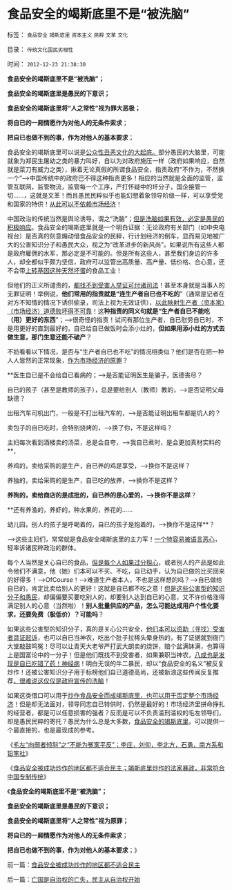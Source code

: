 # 食品安全的竭斯底里不是“被洗脑”

标签： `食品安全` `竭斯底里` `资本主义` `民粹` `文革` `文化` 

目录： `传统文化国民劣根性`

时间： `2012-12-23 21:38:30`

**食品安全的竭斯底里不是“被洗脑”；**

**食品安全的竭斯底里是愚民的下意识；**

**食品安全的竭斯底里将“人之常性”视为罪大恶极；**

**将自已的一厢情愿作为对他人的无条件索求**；

**把自已也做不到的事，作为对他人的基本要求**；

食品安全的竭斯底里可以说是[公众性丑恶文化的大起底。](../../../2012/12/19/假设食品安全竭斯底里中大选（汪洋vs薄熙来），民粹必胜！.md)部分愚民的大脑里，可能就象为郑民生屠幼之类的暴力叫好，自以为对政府施压一样（政府如果响应，自然就是菜刀有威力之类），揪着无论真假的所谓食品安全，指责政府“不作为，不然换一个”——>中国传统中的政府巴不得这种指责更多！相应的当然就是全面的监管，监管互联网，监管物流，监管每一个工序，严打怀疑中的坏分子，国企接管一切……，这就是文革！而且愚民民粹似乎也能幻想着象领导阶级一样，可以享受党和国家的特供！[从此可以不依赖市场经济](../../../2011/7/5/民主是消费者的钞票买出来的；乳业实播《通往奴役之路》.md)！

中国政治的传统当然是舆论诱导，谓之“洗脑”；[但是洗脑如果有效，必定是愚民的积极响应](../../../2012/5/12/希特勒的第一桶粉丝；洗脑、宣传和宗教的兼并模式.md)。食品安全的竭斯底里就是一个明白证据：无论政府有关部门（如中央电视台）是否真的刻意煽动借食品安全的民粹，行计划经济的倒车，显而易见地被广大的公害知识分子和愚民大众，视之为“改革进步的新风尚”。如果说所有这些人都是政府雇佣的水军，那必定是不可能的。但是所有这些人，甚至我们身边的许多人，却全都似乎颇为坚信，政府可以监管出高质量、高产量、低价格、合心意，还不会带[上转基因这种天然坏蛋](../../../2012/12/18/转基因黄金大米案被非法公了，资本主义继续被围剿.md)的食品工业！

但他们的正义所谴责的，[都找不到受害人举证可付诸司法](../../../2012/9/2/公益诉讼恐怕就是法西斯主义.md)！甚至本身就是当事人的无罪证明！举例说，**他们常用的指责就是“连生产者自已也不吃的**”（通常是记者在对方不知情的情况下诱供偷录，司法上视为无效证供），[以此映射生产者（资本家）（市场经济）道德败坏得不可靠](../../../2012/4/20/食品安全竭斯底里的民粹和文革.md)！这**种指责的同义句就是“生产者自已不能吃（用）更好的东西**”；——>很奇怪的指责！试问有那位生产者，自已慰劳自已时，不是用更好的直到最好的，自已给自已做饭时会添小灶的，**但如果用添小灶的方式去做生意，那门生意还能不破产**？

不妨看看以下情况，是否与“生产者自已也不吃”的情况相类似？他们是否在把一种人人皆然的正常现象，[作为市场经济的原罪](../../../2011/10/21/没有原罪论就没有中世纪的等级奴隶制社会.md)？

**医生自已是不会给自已看病的；——>是否能证明医生是骗子，医德丧尽？

自已的孩子（甚至是教师的孩子），总是要给别人（教师）教的，——>是否证明父母缺德？

出租汽车司机出门，一般是不打出租汽车的，——>是否能证明出租车都是坑人的？

卖包子的自已吃时，会特别烧烤的，——>换了你，不是这样吗？

主妇每次看到酒楼卖的汤菜，总是会自夸，——>我自已煮时，是会更加真材实料的**，

养鸡的，卖给采购的是生产，自已养的鸡是享受，——>换你不是这样？

养独的，卖给采购的是生产，自已吃的放养，——>换你不是这样？

**养狗的，卖给商店的是成批的，自已养的是心爱的，——>换你不是这样**？

**还有养渔的，养虾的，种水果的，养花的……

幼儿园，别人的孩子是呼喝着的，自已的孩子是抱着的，——>换你不是这样**？

——>这些主妇们，常常就是食品安全竭斯底里的主力军！[一个特容易被语言恶心](../../../2012/4/10/附和食品安全歇斯底里的民粹，撑着！恶心！.md)，轻率诉诸民粹政治的群体。

每个人当然是关心自已的食品，[但是每个人如果过分担心](../../../2012/2/13/食品安全不必歇斯底里，造假也需要成本.md)，或者别人的产品是如此令他们不满意，他（她）们本可以不买、不吃，自已动手，认为自已做的比买回来的好得多！——>OfCourse！——>难道生产者本人，不也是这样想的吗？——>自已做给自已的，肯定比卖给别人的更好！这就是自已都不吃之意！[但是这些公害型的知识分子和愚民](../../../2012/4/19/反对管制传媒的记者们，要求管制各行各业.md)，却偏偏要买要吃别人的，却要别人达到自已的心意，又不许价格涨得满足别人的心意（当然啦）！**别人批量供应的产品，怎么可能达成用户个性化要求，还要免费（极低价）？可能吗**？

如果这些公害型的知识分子，真的是关心公共安全，[他们本可以资助（寻找）受害者具证起诉](../../../2012/4/25/法律援助和法治中的讼棍现象.md)，也可以自已当神农，吃出个肚子拉稀头晕身热的，有了证据就到衙门大堂敲鼓鸣冤！尽可以让青天大老爷严打武大朗卖的烧饼，赔个盆满钵满，也算得上是国富论中的一分子！但是他们既找不到受害者，如果兼职当神农，[八成也是发现是自已吃错了药！神经病](../../../2012/4/19/反对管制传媒的记者们，要求管制各行各业.md)！明白无误的牛二暴民，却以“食品安全的名义”被反复炒作！还被公害知识分子用于标榜他们自已道德高尚，还被新浪这些传闻反复推荐[，很难说这仅仅是政府宣传的洗脑](../../../2012/5/6/洗脑业的主流是公害知识分子.md)！

如果这类借口可以用于[炒作食品安全而成竭斯底里，也可以用于否定整个市场经济](../../../2011/6/12/工业化初期普遍地歇斯底里食品安全.md)！但是却无法面对，领导同志自已特供时，仍然是最好的！市场经济里拼命挣扎的经营者，都是可以任意损害的强者？反而是可以不负责滥刑滥权的毛左领导们，却是愚民民粹的寄托？愚民为什么总是大多数，[食品安全的竭斯底里](../../../2011/6/18/食品安全有成本，不可以无限索求.md)，可以提供一个最直接的，也是最现成的参考。

《[毛左“向弱者倾斜”之“不能为冤案平反”；李庄，刘仰，李北方，石勇，南方系和铅笔社](../../../2012/12/23/卢麒元，李庄，李北方，石勇，南方系和铅笔社.md)》

《[食品安全被成功炒作的地区都不适合民主；竭斯底里炒作的法家暴政，非常符合中国专制传统](../../../2012/12/23/食品安全被成功炒作的地区都不适合民主.md)》

《**食品安全的竭斯底里不是“被洗脑”；**

**食品安全的竭斯底里是愚民的下意识；**

**食品安全的竭斯底里将“人之常性”视为原罪；**

**将自已的一厢情愿作为对他人的无条件索求**；

**把自已也做不到的事，作为对他人的基本要求**；》



前一篇：[食品安全被成功炒作的地区都不适合民主](../../../2012/12/23/食品安全被成功炒作的地区都不适合民主.md)

后一篇：[亡国是自治权的亡失，民主从自治权开始](../../../2012/12/24/亡国是自治权的亡失，民主从自治权开始.md)